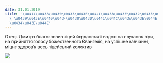 ```yaml
---
date: 31.01.2019
title: "\u0411\u043B\u0430\u0433\u043E\u0441\u043B\u043E\u0432\u0435\u043D\u043D\u044F\
  \ \u0439\u043E\u0440\u0434\u0430\u043D\u0441\u044C\u043A\u043E\u044E \u0432\u043E\
  \u0434\u043E\u044E"
---
```

Отець Дмитро благословив ліцей йорданської водою на слухання віри, на прийняття голосу божественного Євангелія, на успішне навчання, міцне здоров'я весь ліцейський колектив

![](/files/благословення-йордан-jordan2019.jpg)
